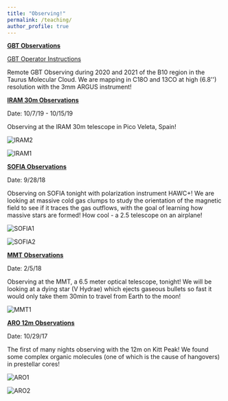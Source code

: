 ```yaml
---
title: "Observing!"
permalink: /teaching/
author_profile: true
---
```


[**GBT Observations**](https://greenbankobservatory.org/science/gbt-surveys/)

[GBT Operator Instructions](https://samscibelli.github.io/posts/)

Remote GBT Observing during 2020 and 2021 of the B10 region in the Taurus Molecular Cloud. We are mapping in C18O and 13CO at high (6.8'') resolution with the 3mm ARGUS instrument!

[**IRAM 30m Observations**](https://www.iram-institute.org/EN/30-meter-telescope.php)


Date: 10/7/19 - 10/15/19


Observing at the IRAM 30m telescope in Pico Veleta, Spain!

![IRAM2](/images/IRAM_2.jpg)

![IRAM1](/images/IRAM_1.jpeg)
  
[**SOFIA Observations**](https://www.sofia.usra.edu/)

Date: 9/28/18 

Observing on SOFIA tonight with polarization instrument HAWC+! We are looking at massive cold gas clumps to study the orientation of the magnetic field to see if it traces the gas outflows, with the goal of learning how massive stars are formed! How cool - a 2.5 telescope on an airplane!

![SOFIA1](/images/SOFIA_1.jpeg)

![SOFIA2](/images/SOFIA_2.jpeg)


[**MMT Observations**](https://www.mmto.org/)

Date: 2/5/18

Observing at the MMT, a 6.5 meter optical telescope, tonight! We will be looking at a dying star (V Hydrae) which ejects gaseous bullets so fast it would only take them 30min to travel from Earth to the moon! 

![MMT1](/images/MMT_1.jpeg)


[**ARO 12m Observations**](http://aro.as.arizona.edu/)

Date: 10/29/17

The first of many nights observing with the 12m on Kitt Peak! We found some complex organic molecules (one of which is the cause of hangovers) in prestellar cores!

![ARO1](/images/12m_3.jpg)

![ARO2](/images/12m_2.jpg)

